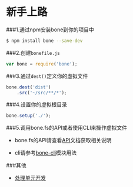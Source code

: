 # 新手上路

###1.通过npm安装bone到你的项目中
```sh
$ npm install bone --save-dev
```
###2.创建`bonefile.js`
```js
var bone = require('bone');
```
###3.通过`dest()`定义你的虚拟文件
```js
bone.dest('dist')
	.src('~/src/**/*');
```
###4.设置你的虚拟根目录
```js
bone.setup('./');
```
###5.调用bone.fs的API或者使用CLI来操作虚拟文件

+ bone.fs的API请查看[API](https://github.com/wyicwx/bone/blob/master/docs/api.md)文档获取相关说明

+ cli请参考[bone-cli](https://github.com/wyicwx/bone-cli)模块用法

###其他

+ [处理单元开发](https://github.com/wyicwx/bone/blob/master/docs/plugin.md)
